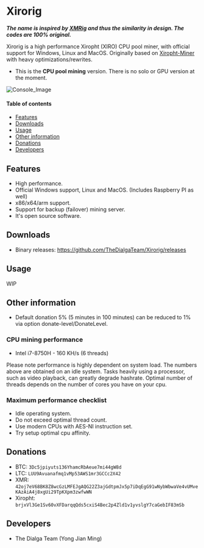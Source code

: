 # Xirorig
***The name is inspired by [XMRig](https://github.com/xmrig/xmrig) and thus the similarity in design. The codes are 100% original.***

Xirorig is a high performance Xiropht (XIRO) CPU pool miner, with official support for Windows, Linux and MacOS. Originally based on [Xiropht-Miner](https://github.com/XIROPHT/Xiropht-Miner) with heavy optimizations/rewrites.

- This is the **CPU pool mining** version. There is no solo or GPU version at the moment.

![Console_Image](https://i.imgur.com/6TckOMz.png)

#### Table of contents
- [Features](#Features)
- [Downloads](#Downloads)
- [Usage](#Usage)
- [Other information](#Other-information)
- [Donations](#Donations)
- [Developers](#Developers)

## Features
- High performance.
- Official Windows support, Linux and MacOS. (Includes Raspberry PI as well)
- x86/x64/arm support.
- Support for backup (failover) mining server.
- It's open source software.

## Downloads
- Binary releases: https://github.com/TheDialgaTeam/Xirorig/releases

## Usage
WIP

## Other information
- Default donation 5% (5 minutes in 100 minutes) can be reduced to 1% via option donate-level/DonateLevel.

### CPU mining performance
- Intel i7-8750H - 160 KH/s (6 threads)

Please note performance is highly dependent on system load. The numbers above are obtained on an idle system. Tasks heavily using a processor, such as video playback, can greatly degrade hashrate. Optimal number of threads depends on the number of cores you have on your cpu.

### Maximum performance checklist
- Idle operating system.
- Do not exceed optimal thread count.
- Use modern CPUs with AES-NI instruction set.
- Try setup optimal cpu affinity.

## Donations
- BTC: `3Dc5jpiyuts136YhamcRbAeue7mi44gW8d`
- LTC: `LUU9Avuanafmq1vMp53AWS1mr3GCCc2X42`
- XMR: `42oj7eV68BK8Z8wcGzLMFEJgAQG22Z3ajGdtpmJx5p7iDqEgG91wNybWbwaVe4vUMveKAzAiA4j8xgUi29TpKXpm3zwfwWN`
- Xiropht: `brjxVl3Ge1Sv60vXFDarqqQds5cxiS4Bec2p4Zld1v1yvslgY7caGebIF83mSb`

## Developers
- The Dialga Team (Yong Jian Ming)
